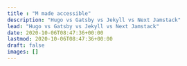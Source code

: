 ```yaml
---
title : "M made accessible"
description: "Hugo vs Gatsby vs Jekyll vs Next Jamstack"
lead: "Hugo vs Gatsby vs Jekyll vs Next Jamstack"
date: 2020-10-06T08:47:36+00:00
lastmod: 2020-10-06T08:47:36+00:00
draft: false
images: []
---
```

